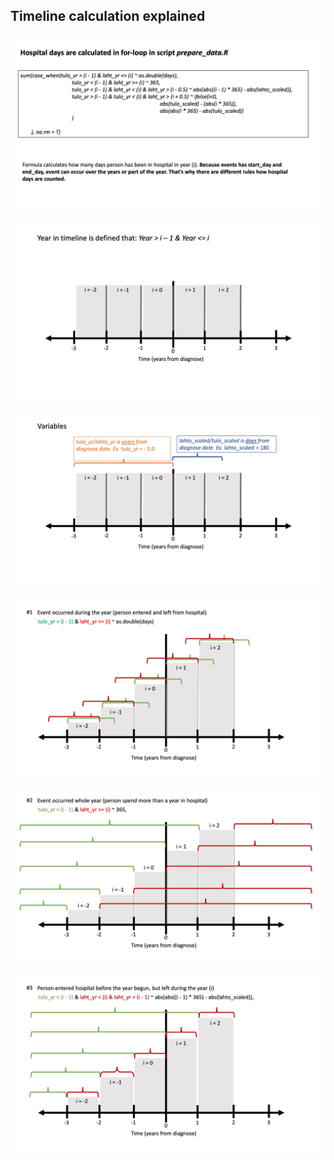 ## Timeline calculation explained

![](doc/timeline_rules/Slide1.jpeg)

![](doc/timeline_rules/Slide2.jpeg)

![](doc/timeline_rules/Slide3.jpeg)

![](doc/timeline_rules/Slide4.jpeg)

![](doc/timeline_rules/Slide5.jpeg)

![](doc/timeline_rules/Slide6.jpeg)